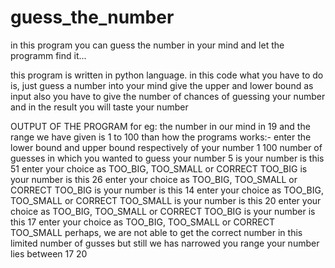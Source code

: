 # guess_the_number
in this program you can guess the number in your mind and let the programm find it...

this program is written in python language.
in this code what you have to do is, just guess a number into your mind
give the upper and lower bound as input
also you have to give the number of chances of guessing your number
and in the result you will taste your number






OUTPUT OF THE PROGRAM
for eg:
      the number in our mind in 19 and the range we have given is 1 to 100 than how the programs works:-
      enter the lower bound and upper bound respectively of your number
      1 100
      number of guesses in which you wanted to guess your number
      5
      is your number is this 51
      enter your choice as TOO_BIG, TOO_SMALL or CORRECT
      TOO_BIG
      is your number is this 26
      enter your choice as TOO_BIG, TOO_SMALL or CORRECT
      TOO_BIG
      is your number is this 14
      enter your choice as TOO_BIG, TOO_SMALL or CORRECT
      TOO_SMALL
      is your number is this 20
      enter your choice as TOO_BIG, TOO_SMALL or CORRECT
      TOO_BIG
      is your number is this 17
      enter your choice as TOO_BIG, TOO_SMALL or CORRECT
      TOO_SMALL
      perhaps, we are not able to get the correct number in this limited number of gusses but still we has narrowed you range
        your number lies between 17 20
